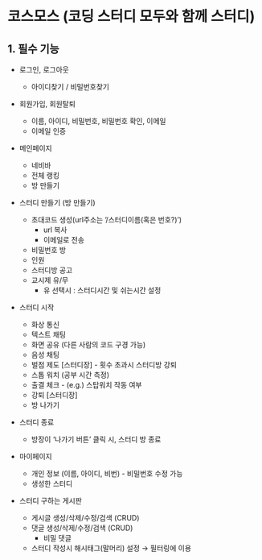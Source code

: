 # 코스모스 (코딩 스터디 모두와 함께 스터디)


## 1. 필수 기능

- 로그인, 로그아웃
    - 아이디찾기 / 비밀번호찾기
- 회원가입, 회원탈퇴
    - 이름, 아이디, 비밀번호, 비밀번호 확인,  이메일
    - 이메일 인증
- 메인페이지
    - 네비바
    - 전체 랭킹
    - 방 만들기
- 스터디 만들기 (방 만들기)
    - 초대코드 생성(url주소는 ’/스터디이름(혹은 번호?)’)
        - url 복사
        - 이메일로 전송
    - 비밀번호 방
    - 인원
    - 스터디방 공고
    - 교시제 유/무
        - 유 선택시 : 스터디시간 및 쉬는시간 설정
- 스터디 시작
    - 화상 통신
    - 텍스트 채팅
    - 화면 공유 (다른 사람의 코드 구경 가능)
    - 음성 채팅
    - 벌점 제도 [스터디장] - 횟수 초과시 스터디방 강퇴
    - 스톱 워치 (공부 시간 측정)
    - 출결 체크 - (e.g.) 스탑워치 작동 여부
    - 강퇴 [스터디장]
    - 방 나가기
    
- 스터디 종료
    - 방장이 ‘나가기 버튼’ 클릭 시, 스터디 방 종료
- 마이페이지
    - 개인 정보 (이름, 아이디, 비번) - 비밀번호 수정 가능
    - 생성한 스터디
- 스터디 구하는 게시판
    - 게시글 생성/삭제/수정/검색 (CRUD)
    - 댓글 생성/삭제/수정/검색 (CRUD)
        - 비밀 댓글
    - 스터디 작성시 해시태그(말머리) 설정 → 필터링에 이용
